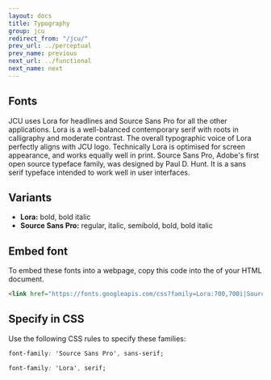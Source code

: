 ```yaml
---
layout: docs
title: Typography
group: jcu
redirect_from: "/jcu/"
prev_url: ../perceptual
prev_name: previous
next_url: ../functional
next_name: next
---
```


## Fonts
JCU uses Lora for headlines and Source Sans Pro for all the other applications. 
Lora is a well-balanced contemporary serif with roots in calligraphy and moderate contrast. The overall typographic voice of Lora perfectly aligns with JCU logo. Technically Lora is optimised for screen appearance, and works equally well in print.
Source Sans Pro, Adobe's first open source typeface family, was designed by Paul D. Hunt. It is a sans serif typeface intended to work well in user interfaces.

## Variants
* **Lora:** bold, bold italic
* **Source Sans Pro:** regular, italic, semibold, bold, bold italic

## Embed font
To embed these fonts into a webpage, copy this code into the <head> of your HTML document.

```html
<link href="https://fonts.googleapis.com/css?family=Lora:700,700i|Source+Sans+Pro:400,400i,600,600i,700,700i" rel="stylesheet">
```

## Specify in CSS
Use the following CSS rules to specify these families:

```css
font-family: 'Source Sans Pro', sans-serif;
```
```css
font-family: 'Lora', serif;
```
